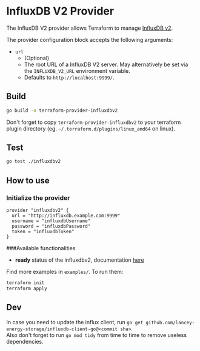 # InfluxDB V2 Provider

The InfluxDB V2 provider allows Terraform to manage
[InfluxDB v2](https://www.influxdata.com/products/influxdb-overview/).

The provider configuration block accepts the following arguments:

* ``url``
    * (Optional) 
    * The root URL of a InfluxDB V2 server. May alternatively be set via the `INFLUXDB_V2_URL` environment variable.
    * Defaults to `http://localhost:9999/`.

## Build

```bash
go build -o terraform-provider-influxdbv2
```

Don't forget to copy `terraform-provider-influxdbv2` to your terraform plugin directory (eg. `~/.terraform.d/plugins/linux_amd64` on linux).

## Test

```bash
go test ./influxdbv2
```

## How to use

### Initialize the provider
```hcl
provider "influxdbv2" {
  url = "http://influxdb.example.com:9999"
  username = "influxdbUsername"
  password = "influxdbPassword"
  token = "influxdbToken"
}
 ```

###Available functionalities

* **ready** status of the influxdbv2, documentation [here](website/docs/r/ready.html.md)

Find more examples in `examples/`. To run them:
```bash
terraform init
terraform apply
```

## Dev

In case you need to update the influx client, run `go get github.com/lancey-energy-storage/influxdb-client-go@<commit sha>`.  
Also don't forget to run `go mod tidy` from time to time to remove useless dependencies.